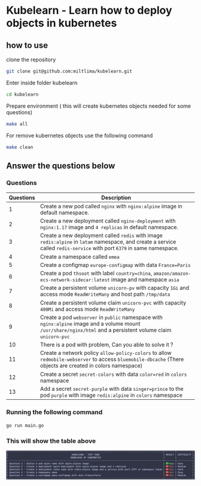 # Kubelearn - Learn how to deploy objects in kubernetes

## how to use

clone the repository

```bash
git clone git@github.com:miltlima/kubelearn.git
```

Enter inside folder kubelearn

```bash
cd kubelearn
```

Prepare environment ( this will create kubernetes objects needed for some questions)

```bash
make all 
```

For remove kubernetes objects use the following command

```bash
make clean
```

## Answer the questions below

### Questions

| Questions   | Description |
| ----------- | ----------- |
| 1 | Create a new pod called `nginx` with `nginx:alpine` image in default namespace.|
| 2 | Create a new deployment called `nginx-deployment` with `nginx:1.17` image and `4 replicas` in default namespace.|
| 3 | Create a new deployment called `redis` with image `redis:alpine` in `latam` namespace, and create a service called `redis-service` with port `6379` in same namespace.|
| 4 | Create a namespace called `emea`|
| 5 | Create a configmap `europe-configmap` with data `France=Paris`|
| 6 | Create a pod `thsoot` with label `country=china`, `amazon/amazon-ecs-network-sidecar:latest` image and namespace `asia`|
| 7 | Create a persistent volume `unicorn-pv` with capacity `1Gi` and access mode `ReadWriteMany` and host path `/tmp/data`|
| 8 | Create a persistent volume claim `unicorn-pvc` with capacity `400Mi` and access mode `ReadWriteMany`|
| 9 | Create a pod `webserver` in `public` namespace with `nginx:alpine` image and a volume mount `/usr/share/nginx/html` and a persistent volume claim `unicorn-pvc`|
| 10| There is a pod with problem, Can you able to solve it ?|
| 11| Create a network policy `allow-policy-colors` to allow `redmobile-webserver` to access `bluemobile-dbcache` (There objects are created in colors namespace)|
| 12| Create a secret `secret-colors` with data `color=red` in `colors` namespace|
| 13| Add a secret `secret-purple` with data `singer=prince` to the pod `purple` with image `redis:alpine` in `colors` namespace|

### Running the following command

```bash
go run main.go
```

### This will show the table above

![Kubelearn](images/kubelearn.png)
